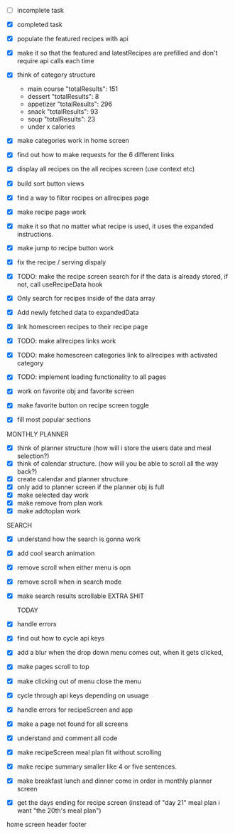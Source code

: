 - [ ] incomplete task
- [x] completed task

- [x] populate the featured recipes with api
- [x] make it so that the featured and latestRecipes are prefilled and don't require api calls each time
- [x] think of category structure
  - main course "totalResults": 151
  - dessert "totalResults": 8
  - appetizer "totalResults": 296
  - snack "totalResults": 93
  - soup "totalResults": 23
  - under x calories
- [x] make categories work in home screen
- [x] find out how to make requests for the 6 different links
- [x] display all recipes on the all recipes screen (use context etc)
- [x] build sort button views
- [x] find a way to filter recipes on allrecipes page
- [x] make recipe page work
- [x] make it so that no matter what recipe is used, it uses the expanded instructions.
- [x] make jump to recipe button work
- [x] fix the recipe / serving dispaly
- [x] TODO: make the recipe screen search for if the data is already stored, if not, call useRecipeData hook
- [x] Only search for recipes inside of the data array
- [x] Add newly fetched data to expandedData
- [x] link homescreen recipes to their recipe page
- [x] TODO: make allrecipes links work
- [x] TODO: make homescreen categories link to allrecipes with activated category
- [x] TODO: implement loading functionality to all pages
- [x] work on favorite obj and favorite screen
- [x] make favorite button on recipe screen toggle
- [x] fill most popular sections

MONTHLY PLANNER

- [x] think of planner structure (how will i store the users date and meal selection?)
- [x] think of calendar structure. (how will you be able to scroll all the way back?)
- [x] create calendar and planner structure
- [x] only add to planner screen if the planner obj is full
- [x] make selected day work
- [x] make remove from plan work
- [x] make addtoplan work

SEARCH

- [x] understand how the search is gonna work
- [x] add cool search animation
- [x] remove scroll when either menu is opn
- [x] remove scroll when in search mode
- [x] make search results scrollable
      EXTRA SHIT

  TODAY

- [x] handle errors
- [x] find out how to cycle api keys
- [x] add a blur when the drop down menu comes out, when it gets clicked,
- [x] make pages scroll to top
- [x] make clicking out of menu close the menu
- [x] cycle through api keys depending on usuage
- [x] handle errors for recipeScreen and app

- [x] make a page not found for all screens
- [x] understand and comment all code

- [x] make recipeScreen meal plan fit without scrolling
- [x] make recipe summary smaller like 4 or five sentences.

- [x] make breakfast lunch and dinner come in order in monthly planner screen
- [x] get the days ending for recipe screen (instead of "day 21" meal plan i want "the 20th's meal plan")


home screen
header
footer
